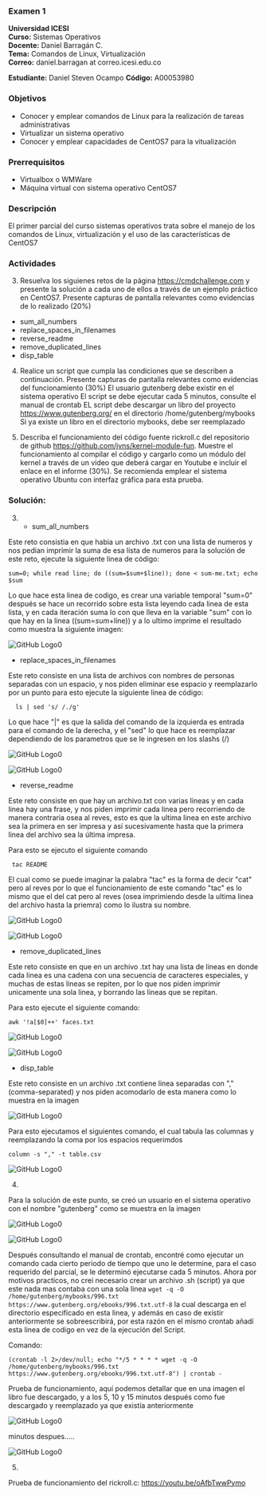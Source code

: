 ### Examen 1
**Universidad ICESI**  
**Curso:** Sistemas Operativos  
**Docente:** Daniel Barragán C.  
**Tema:** Comandos de Linux, Virtualización  
**Correo:** daniel.barragan at correo.icesi.edu.co

**Estudiante:** Daniel Steven Ocampo
**Código:** A00053980

### Objetivos
* Conocer y emplear comandos de Linux para la realización de tareas administrativas
* Virtualizar un sistema operativo
* Conocer y emplear capacidades de CentOS7 para la vitualización

### Prerrequisitos
* Virtualbox o WMWare
* Máquina virtual con sistema operativo CentOS7

### Descripción
El primer parcial del curso sistemas operativos trata sobre el manejo de los comandos de Linux, virtualización y el uso de las características de CentOS7

### Actividades
3. Resuelva los siguienes retos de la página https://cmdchallenge.com y presente la solución a cada uno de ellos a través de un ejemplo práctico en CentOS7. Presente capturas de pantalla relevantes como evidencias de lo realizado (20%)
  * sum_all_numbers
  * replace_spaces_in_filenames
  * reverse_readme
  * remove_duplicated_lines
  * disp_table

4. Realice un script que cumpla las condiciones que se describen a continuación. Presente capturas de pantalla relevantes como evidencias del funcionamiento (30%)
El usuario gutenberg debe existir en el sistema operativo
El script se debe ejecutar cada 5 minutos, consulte el manual de crontab
EL script debe descargar un libro del proyecto https://www.gutenberg.org/ en el directorio /home/gutenberg/mybooks
Si ya existe un libro en el directorio mybooks, debe ser reemplazado

5. Describa el funcionamiento del código fuente rickroll.c del repositorio de github https://github.com/jvns/kernel-module-fun. Muestre el funcionamiento al compilar el código y cargarlo como un módulo del kernel a través de un video que deberá cargar en Youtube e incluir el enlace en el informe (30%). Se recomienda emplear el sistema operativo Ubuntu con interfaz gráfica para esta prueba.

### Solución: 
3.  * sum_all_numbers

Este reto consistia en que habia un archivo .txt con una lista de numeros y nos pedian imprimir la suma de esa lista de numeros para la solución de este reto, ejecute la siguiente linea de código:

```
sum=0; while read line; do ((sum=$sum+$line)); done < sum-me.txt; echo $sum
```
Lo que hace esta linea de codigo, es crear una variable temporal "sum=0" después se hace un recorrido sobre esta lista leyendo cada linea de esta lista, y en cada iteración suma lo con que lleva en la variable "sum" con lo que hay en la linea ((sum=$sum+$line)) y a lo ultimo imprime el resultado como muestra la siguiente imagen:

 ![GitHub Logo0](Images/Ejercicio1-suma2.png)
 
  * replace_spaces_in_filenames
  
  Este reto consiste en una lista de archivos con nombres de personas separadas con un espacio, y nos piden eliminar ese espacio y reemplazarlo por un punto para esto ejecute la siguiente linea de código:
  
```
  ls | sed 's/ /./g'
```

 Lo que hace "|" es que la salida del comando de la izquierda es entrada para el comando de la derecha, y el "sed" lo que hace es reemplazar dependiendo de los parametros que se le ingresen en los slashs (/)
  
![GitHub Logo0](Images/ejercicio2-parte1.PNG)
 
![GitHub Logo0](Images/ejercicio2-parte2.PNG)


 * reverse_readme
 
 Este reto consiste en que hay un archivo.txt con varias lineas y en cada linea hay una frase, y nos piden imprimir cada linea pero recorriendo de manera contraria osea al reves, esto es que la ultima linea en este archivo sea la primera en ser impresa y así sucesivamente hasta que la primera linea del archivo sea la última impresa.
 
 Para esto se ejecuto el siguiente comando

```
 tac README
```

El cual como se puede imaginar la palabra "tac" es la forma de decir "cat" pero al reves por lo que el funcionamiento de este comando "tac" es lo mismo que el del cat pero al reves (osea imprimiendo desde la ultima linea del archivo hasta la priemra) como lo ilustra su nombre.

![GitHub Logo0](Images/ejercicio3-parte1.PNG)

![GitHub Logo0](Images/ejercicio3-parte2.PNG)


 * remove_duplicated_lines
 
 Este reto consiste en que en un archivo .txt hay una lista de lineas en donde cada linea es una cadena con una secuencia de caracteres especiales, y muchas de estas lineas se repiten, por lo que nos piden imprimir unicamente una sola linea, y borrando las lineas que se repitan.
 
 Para esto ejecute el siguiente comando:

```
awk '!a[$0]++' faces.txt
```

![GitHub Logo0](Images/ejercicio4-parte1.PNG)

![GitHub Logo0](Images/ejercicio4-parte2.PNG)


* disp_table

Este reto consiste en un archivo .txt contiene linea separadas con "," (comma-separated) y nos piden acomodarlo de esta manera como lo muestra en la imagen

![GitHub Logo0](Images/ejercicio4Descripcion.PNG)

Para esto ejecutamos el siguientes comando, el cual tabula las columnas y reemplazando la coma por los espacios requerimdos 

```
column -s "," -t table.csv
```

![GitHub Logo0](Images/ejercicio5.PNG)




4.
Para la solución de este punto, se creó un usuario en el sistema operativo con el nombre "gutenberg" como se muestra en la imagen

![GitHub Logo0](Images/AgregandoUsuarioAlSistema.png)

![GitHub Logo0](Images/RevisandoUsuario.png)

Después consultando el manual de crontab, encontré como ejecutar un comando cada cierto periodo de tiempo que uno le determine, para el caso requerido del parcial, se le determinó ejecutarse cada 5 minutos. Ahora por motivos practicos, no crei necesario crear un archivo .sh (script) ya que este nada mas contaba con una sola linea ``` wget -q -O /home/gutenberg/mybooks/996.txt https://www.gutenberg.org/ebooks/996.txt.utf-8 ``` la cual descarga en el directorio especificado en esta linea, y además en caso de existir anteriormente se sobreescribirá, por esta razón en el mismo crontab añadí esta linea de codigo en vez de la ejecución del Script.

Comando:

```
(crontab -l 2>/dev/null; echo "*/5 * * * * wget -q -O /home/gutenberg/mybooks/996.txt https://www.gutenberg.org/ebooks/996.txt.utf-8") | crontab -
```

Prueba de funcionamiento, aquí podemos detallar que en una imagen el libro fue descargado, y a los 5, 10 y 15 minutos después como fue descargado y reemplazado ya que existía anteriormente

![GitHub Logo0](Images/crontab1.png)


minutos despues.....


![GitHub Logo0](Images/crontab5.png)


5. 

Prueba de funcionamiento del rickroll.c:
https://youtu.be/oAfbTwwPymo
